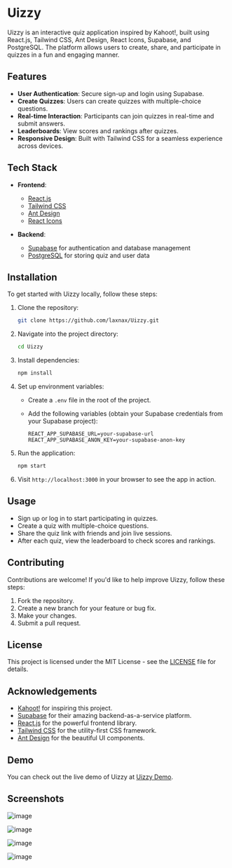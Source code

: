 # Uizzy

Uizzy is an interactive quiz application inspired by Kahoot!, built using React.js, Tailwind CSS, Ant Design, React Icons, Supabase, and PostgreSQL. The platform allows users to create, share, and participate in quizzes in a fun and engaging manner.

## Features

- **User Authentication**: Secure sign-up and login using Supabase.
- **Create Quizzes**: Users can create quizzes with multiple-choice questions.
- **Real-time Interaction**: Participants can join quizzes in real-time and submit answers.
- **Leaderboards**: View scores and rankings after quizzes.
- **Responsive Design**: Built with Tailwind CSS for a seamless experience across devices.

## Tech Stack

- **Frontend**:
  - [React.js](https://reactjs.org/)
  - [Tailwind CSS](https://tailwindcss.com/)
  - [Ant Design](https://ant.design/)
  - [React Icons](https://react-icons.github.io/react-icons/)
  
- **Backend**:
  - [Supabase](https://supabase.io/) for authentication and database management
  - [PostgreSQL](https://www.postgresql.org/) for storing quiz and user data

## Installation

To get started with Uizzy locally, follow these steps:

1. Clone the repository:

    ```bash
    git clone https://github.com/laxnax/Uizzy.git
    ```

2. Navigate into the project directory:

    ```bash
    cd Uizzy
    ```

3. Install dependencies:

    ```bash
    npm install
    ```

4. Set up environment variables:

    - Create a `.env` file in the root of the project.
    - Add the following variables (obtain your Supabase credentials from your Supabase project):

      ```
      REACT_APP_SUPABASE_URL=your-supabase-url
      REACT_APP_SUPABASE_ANON_KEY=your-supabase-anon-key
      ```

5. Run the application:

    ```bash
    npm start
    ```

6. Visit `http://localhost:3000` in your browser to see the app in action.

## Usage

- Sign up or log in to start participating in quizzes.
- Create a quiz with multiple-choice questions.
- Share the quiz link with friends and join live sessions.
- After each quiz, view the leaderboard to check scores and rankings.

## Contributing

Contributions are welcome! If you'd like to help improve Uizzy, follow these steps:

1. Fork the repository.
2. Create a new branch for your feature or bug fix.
3. Make your changes.
4. Submit a pull request.

## License

This project is licensed under the MIT License - see the [LICENSE](LICENSE) file for details.

## Acknowledgements

- [Kahoot!](https://kahoot.com/) for inspiring this project.
- [Supabase](https://supabase.io/) for their amazing backend-as-a-service platform.
- [React.js](https://reactjs.org/) for the powerful frontend library.
- [Tailwind CSS](https://tailwindcss.com/) for the utility-first CSS framework.
- [Ant Design](https://ant.design/) for the beautiful UI components.

## Demo

You can check out the live demo of Uizzy at [Uizzy Demo](#).

## Screenshots
![image](https://github.com/user-attachments/assets/4f8b1ea8-0a30-4010-a04d-b6e40c7117a9)

![image](https://github.com/user-attachments/assets/bfb29b65-63df-4c86-8068-50e256ca851b)

![image](https://github.com/user-attachments/assets/20d7a55c-2c94-4d78-923f-cb2364a89d18)

![image](https://github.com/user-attachments/assets/612781de-5c1f-4f26-9ab1-66d00bf43e8f)









